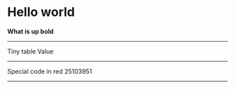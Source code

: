 # Hello world

**What is up bold**

  -----------------------------------------------------------------------
  Tiny table                          Value
  ----------------------------------- -----------------------------------
  Special code in red                 25103951

  -----------------------------------------------------------------------

